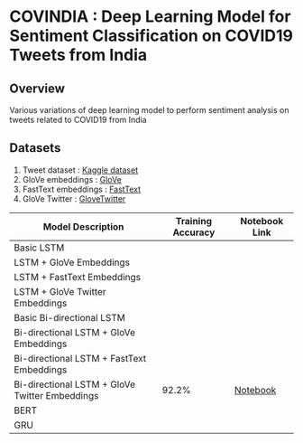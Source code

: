 # COVINDIA : Deep Learning Model for Sentiment Classification on COVID19 Tweets from India

## Overview
Various variations of deep learning model to perform sentiment analysis on tweets related to COVID19 from India

## Datasets
1. Tweet dataset : [Kaggle dataset](https://www.kaggle.com/surajkum1198/twitterdata)
2. GloVe embeddings : [GloVe](https://www.kaggle.com/rtatman/glove-global-vectors-for-word-representation)
3. FastText embeddings : [FastText](https://www.kaggle.com/vsmolyakov/fasttext)
4. GloVe Twitter : [GloveTwitter](https://www.kaggle.com/bertcarremans/glovetwitter27b100dtxt)


| Model Description                              | Training Accuracy | Notebook Link                                                                                                                       |
|------------------------------------------------|-------------------|-------------------------------------------------------------------------------------------------------------------------------------|
| Basic LSTM                                     |                   |                                                                                                                                     |
| LSTM + GloVe Embeddings                        |                   |                                                                                                                                     |
| LSTM + FastText Embeddings                     |                   |                                                                                                                                     |
| LSTM + GloVe Twitter Embeddings                |                   |                                                                                                                                     |
| Basic Bi-directional LSTM                      |                   |                                                                                                                                     |
| Bi-directional LSTM + GloVe Embeddings         |                   |                                                                                                                                     |
| Bi-directional LSTM + FastText Embeddings      |                   |                                                                                                                                     |
| Bi-directional LSTM + GloVe Twitter Embeddings | 92.2%             | [Notebook](https://github.com/purvasingh96/Sentiment-Analysis-via-Deep-Learning-Model/blob/main/covindia-bilstm-glovetwitter.ipynb) |
| BERT                                           |                   |                                                                                                                                     |
| GRU                                            |                   |                                                                                                                                     |
